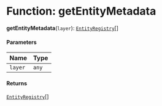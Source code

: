 # Function: getEntityMetadata

**getEntityMetadata**(`layer`): [`EntityRegistry`](/en/auto-docs/fixed-layout-editor/interfaces/EntityRegistry.md)\[]

#### Parameters

| Name | Type |
| :------ | :------ |
| `layer` | `any` |

#### Returns

[`EntityRegistry`](/en/auto-docs/fixed-layout-editor/interfaces/EntityRegistry.md)\[]
